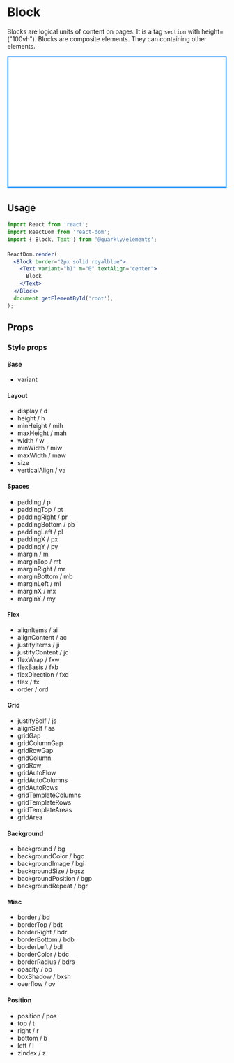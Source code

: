 # Block

Blocks are logical units of content on pages. It is a tag `section` with height=("100vh"). Blocks are composite elements. They can containing other elements.

<img alt="block" src="src/block.png" width="800px">

## Usage

```jsx
import React from 'react';
import ReactDom from 'react-dom';
import { Block, Text } from '@quarkly/elements';

ReactDom.render(
  <Block border="2px solid royalblue">
    <Text variant="h1" m="0" textAlign="center">
      Block
    </Text>
  </Block>
  document.getElementById('root'),
);
```

## Props

### Style props

#### Base

- variant

#### Layout

- display / d
- height / h
- minHeight / mih
- maxHeight / mah
- width / w
- minWidth / miw
- maxWidth / maw
- size
- verticalAlign / va

#### Spaces

- padding / p
- paddingTop / pt
- paddingRight / pr
- paddingBottom / pb
- paddingLeft / pl
- paddingX / px
- paddingY / py
- margin / m
- marginTop / mt
- marginRight / mr
- marginBottom / mb
- marginLeft / ml
- marginX / mx
- marginY / my

#### Flex

- alignItems / ai
- alignContent / ac
- justifyItems / ji
- justifyContent / jc
- flexWrap / fxw
- flexBasis / fxb
- flexDirection / fxd
- flex / fx
- order / ord

#### Grid

- justifySelf / js
- alignSelf / as
- gridGap
- gridColumnGap
- gridRowGap
- gridColumn
- gridRow
- gridAutoFlow
- gridAutoColumns
- gridAutoRows
- gridTemplateColumns
- gridTemplateRows
- gridTemplateAreas
- gridArea

#### Background

- background / bg
- backgroundColor / bgc
- backgroundImage / bgi
- backgroundSize / bgsz
- backgroundPosition / bgp
- backgroundRepeat / bgr

#### Misc

- border / bd
- borderTop / bdt
- borderRight / bdr
- borderBottom / bdb
- borderLeft / bdl
- borderColor / bdc
- borderRadius / bdrs
- opacity / op
- boxShadow / bxsh
- overflow / ov

#### Position

- position / pos
- top / t
- right / r
- bottom / b
- left / l
- zIndex / z

